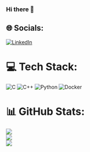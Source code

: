 ### Hi there 👋

## 🌐 Socials:
[![LinkedIn](https://img.shields.io/badge/LinkedIn-%230077B5.svg?logo=linkedin&logoColor=white)](https://linkedin.com/in/www.linkedin.com/in/john-dasilva-ampurua) 

# 💻 Tech Stack:
![C](https://img.shields.io/badge/c-%2300599C.svg?style=for-the-badge&logo=c&logoColor=white) ![C++](https://img.shields.io/badge/c++-%2300599C.svg?style=for-the-badge&logo=c%2B%2B&logoColor=white) ![Python](https://img.shields.io/badge/python-3670A0?style=for-the-badge&logo=python&logoColor=ffdd54) ![Docker](https://img.shields.io/badge/docker-%230db7ed.svg?style=for-the-badge&logo=docker&logoColor=white)

# 📊 GitHub Stats:
![](https://github-readme-stats.vercel.app/api?username=johnconh&theme=dark&hide_border=false&include_all_commits=false&count_private=false)<br/>
![](https://github-readme-streak-stats.herokuapp.com/?user=johnconh&theme=dark&hide_border=false)<br/>
![](https://github-readme-stats.vercel.app/api/top-langs/?username=johnconh&theme=dark&hide_border=false&include_all_commits=false&count_private=false&layout=compact)
